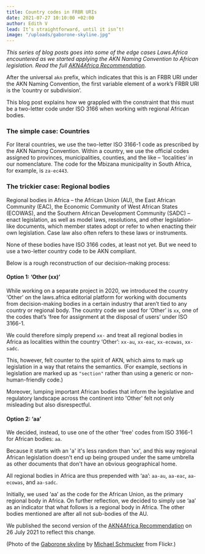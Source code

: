 ```yaml
---
title: Country codes in FRBR URIs
date: 2021-07-27 10:10:00 +02:00
author: Edith V
lead: It’s straightforward, until it isn’t!
image: "/uploads/gaborone-skyline.jpg"
---
```


*This series of blog posts goes into some of the edge cases Laws.Africa encountered as we started applying the AKN Naming Convention to African legislation. Read the full [AKN4Africa Recommendation](https://laws.africa/publications/akn4africa-recommendation.html).*

After the universal `akn` prefix, which indicates that this is an FRBR URI under the AKN Naming Convention, the first variable element of a work’s FRBR URI is the ‘country or subdivision’.

This blog post explains how we grappled with the constraint that this must be a two-letter code under ISO 3166 when working with regional African bodies.

### The simple case: Countries

For literal countries, we use the two-letter ISO 3166-1 code as prescribed by the AKN Naming Convention. Within a country, we use the official codes assigned to provinces, municipalities, counties, and the like – ‘localities’ in our nomenclature. The code for the Mbizana municipality in South Africa, for example, is `za-ec443`.

### The trickier case: Regional bodies

Regional bodies in Africa – the African Union (AU), the East African Community (EAC), the Economic Community of West African States (ECOWAS), and the Southern African Development Community (SADC) – enact legislation, as well as model laws, resolutions, and other legislation-like documents, which member states adopt or refer to when enacting their own legislation. Case law also often refers to these laws or instruments.

None of these bodies have ISO 3166 codes, at least not yet. But we need to use a two-letter country code to be AKN compliant.

Below is a rough reconstruction of our decision-making process:

#### Option 1: ‘Other (xx)’

While working on a separate project in 2020, we introduced the country ‘Other’ on the laws.africa editorial platform for working with documents from decision-making bodies in a certain industry that aren’t tied to any country or regional body. The country code we used for ‘Other’ is `xx`, one of the codes that’s ‘free for assignment at the disposal of users’ under ISO 3166-1.

We could therefore simply prepend `xx-` and treat all regional bodies in Africa as localities within the country ‘Other’: `xx-au`, `xx-eac`, `xx-ecowas`, `xx-sadc`.

This, however, felt counter to the spirit of AKN, which aims to mark up legislation in a way that retains the semantics. (For example, sections in legislation are marked up as `"section"` rather than using a generic or non-human-friendly code.)

Moreover, lumping important African bodies that inform the legislative and regulatory landscape across the continent into 'Other' felt not only misleading but also disrespectful.

#### Option 2: ‘aa’

We decided, instead, to use one of the other 'free' codes from ISO 3166-1 for African bodies: `aa`.

Because it starts with an 'a' it's less random than 'xx', and this way regional African legislation doesn't end up being grouped under the same umbrella as other documents that don't have an obvious geographical home.

All regional bodies in Africa are thus prepended with ‘aa’: `aa-au`, `aa-eac`, `aa-ecowas`, and `aa-sadc`.

Initially, we used ‘aa’ as the code for the African Union, as the primary regional body in Africa. On further reflection, we decided to simply use ‘aa’ as an indicator that what follows is a regional body in Africa. The other bodies mentioned are after all not sub-bodies of the AU.

We published the second version of the [AKN4Africa Recommendation](https://laws.africa/publications/akn4africa-recommendation.html) on 26 July 2021 to reflect this change.

\(Photo of the [Gaborone skyline](https://www.flickr.com/photos/188666787@N04/49948590221/) by [Michael Schmucker](https://www.flickr.com/photos/188666787@N04/) from Flickr.)